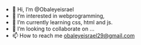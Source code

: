 - 👋 Hi, I’m @Obaleyeisrael
- 👀 I’m interested in webprogramming,
- 🌱 I’m currently learning css, html and js.
- 💞️ I’m looking to collaborate on ...
- 📫 How to reach me obaleyeisrael29@gmail.com

<!---
Obaleyeisrael/Obaleyeisrael is a ✨ special ✨ repository because its `README.md` (this file) appears on your GitHub profile.
You can click the Preview link to take a look at your changes.
--->

